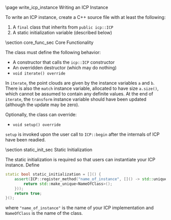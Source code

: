 \page write_icp_instance Writing an ICP Instance

To write an ICP instance, create a C++ source file with at least the following:

1. A `final` class that inherits from `public icp::ICP`
2. A static initialization variable (described below)

\section core_func_sec Core Functionality

The class must define the following behavior:

- A constructor that calls the `icp::ICP` constructor
- An overridden destructor (which may do nothing)
- `void iterate() override`

In `iterate`, the point clouds are given by the instance variables `a` and `b`.
There is also the `match` instance variable, allocated to have size `a.size()`, which cannot be assumed to contain any definite values.
At the end of `iterate`, the `transform` instance variable should have been updated (although the update may be zero).

Optionally, the class can override:

- `void setup() override`

`setup` is invoked upon the user call to `ICP::begin` after the internals of ICP have been readied.

\section static_init_sec Static Initialization

The static initialization is required so that users can instantiate your ICP instance.
Define

```cpp
static bool static_initialization = []() {
    assert(ICP::register_method("name_of_instance", []() -> std::unique_ptr<ICP> {
        return std::make_unique<NameOfClass>();
    }));
    return true;
}();
```

where `"name_of_instance"` is the name of your ICP implementation and `NameOfClass` is the name of the class.
